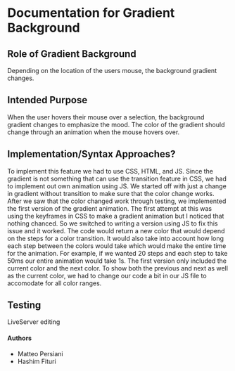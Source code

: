# Documentation for Gradient Background
## Role of Gradient Background

Depending on the location of the users mouse, the background gradient changes.

## Intended Purpose

When the user hovers their mouse over a selection, the background gradient changes to emphasize the mood. The color of the gradient should change through an animation when the mouse hovers over.

## Implementation/Syntax Approaches?

To implement this feature we had to use CSS, HTML, and JS. Since the gradient is not something that can use the transition feature in CSS, we had to implement out own animation using JS. We started off with just a change in gradient without transition to make sure that the color change works. After we saw that the color changed work through testing, we implemented the first version of the gradient animation. The first attempt at this was using the keyframes in CSS to make a gradient animation but I noticed that nothing chanced. So we switched to writing a version using JS to fix this issue and it worked. The code would return a new color that would depend on the steps for a color transition. It would also take into account how long each step between the colors would take which would make the entire time for the animation. For example, if we wanted 20 steps and each step to take 50ms our entire animation would take 1s. The first version only included the current color and the next color. To show both the previous and next as well as the current color, we had to change our code a bit in our JS file to accomodate for all color ranges.

## Testing

LiveServer editing

#### Authors

-   Matteo Persiani
-   Hashim Fituri
